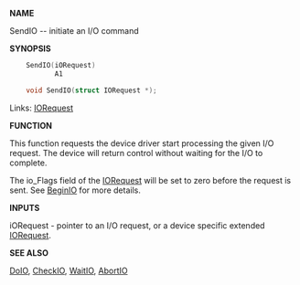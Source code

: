 
**NAME**

SendIO -- initiate an I/O command

**SYNOPSIS**

```c
    SendIO(iORequest)
           A1

    void SendIO(struct IORequest *);

```
Links: [IORequest](_0094.md) 

**FUNCTION**

This function requests the device driver start processing the given
I/O request.  The device will return control without waiting for
the I/O to complete.

The io_Flags field of the [IORequest](_0094.md) will be set to zero before the
request is sent.  See [BeginIO](_04CB.md) for more details.

**INPUTS**

iORequest - pointer to an I/O request, or a device specific
extended [IORequest](_0094.md).

**SEE ALSO**

[DoIO](DoIO.md), [CheckIO](CheckIO.md), [WaitIO](WaitIO.md), [AbortIO](_04F7.md)
